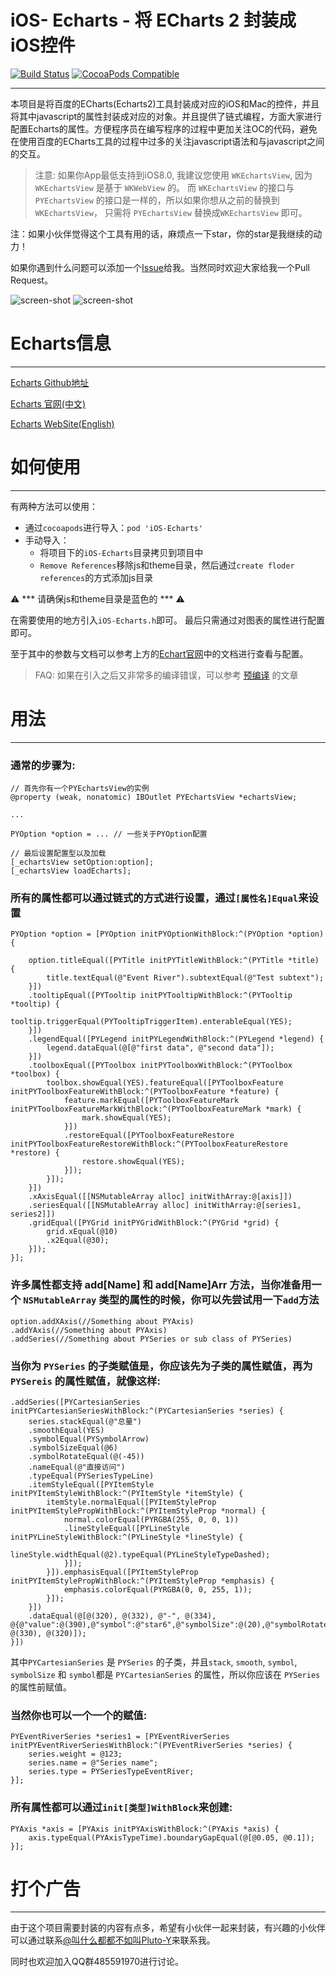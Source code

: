 # iOS- Echarts - 将 ECharts 2 封装成iOS控件

[![Build Status](https://travis-ci.org/Pluto-Y/iOS-Echarts.svg)](https://travis-ci.org/Pluto-Y/iOS-Echarts) [![CocoaPods Compatible](https://img.shields.io/cocoapods/v/iOS-Echarts.svg)](https://img.shields.io/cocoapods/v/iOS-Echarts.svg)

___

本项目是将百度的ECharts(Echarts2)工具封装成对应的iOS和Mac的控件，并且将其中javascript的属性封装成对应的对象。并且提供了链式编程，方面大家进行配置Echarts的属性。方便程序员在编写程序的过程中更加关注OC的代码，避免在使用百度的ECharts工具的过程中过多的关注javascript语法和与javascript之间的交互。

> 注意: 如果你App最低支持到iOS8.0, 我建议您使用 `WKEchartsView`, 因为 `WKEchartsView` 是基于 `WKWebView` 的。 而 `WKEchartsView` 的接口与 `PYEchartsView` 的接口是一样的，所以如果你想从之前的替换到 `WKEchartsView`， 只需将 `PYEchartsView` 替换成`WKEchartsView` 即可。

注：如果小伙伴觉得这个工具有用的话，麻烦点一下star，你的star是我继续的动力！

如果你遇到什么问题可以添加一个[Issue](https://github.com/Pluto-Y/iOS-Echarts/issues/new)给我。当然同时欢迎大家给我一个Pull Request。

![screen-shot](https://raw.githubusercontent.com/Pluto-Y/iOS-Echarts/master/Doc/Demos.gif)
![screen-shot](https://raw.githubusercontent.com/Pluto-Y/iOS-Echarts/master/Doc/Demos1.gif)

# Echarts信息

___

[Echarts Github地址](https://github.com/ecomfe/echarts)

[Echarts 官网(中文)](http://echarts.baidu.com/echarts2/)

[Echarts WebSite(English)](http://echarts.baidu.com/echarts2/index-en.html)


# 如何使用

___

有两种方法可以使用：

* 通过`cocoapods`进行导入：`pod 'iOS-Echarts' `
* 手动导入：
    * 将项目下的`iOS-Echarts`目录拷贝到项目中
    * `Remove References`移除js和theme目录，然后通过`create floder references`的方式添加js目录

⚠️  *** 请确保js和theme目录是蓝色的 *** ⚠️ 

在需要使用的地方引入`iOS-Echarts.h`即可。
最后只需通过对图表的属性进行配置即可。

至于其中的参数与文档可以参考上方的[Echart官网](http://echarts.baidu.com/echarts2/)中的文档进行查看与配置。

> FAQ: 如果在引入之后又非常多的编译错误，可以参考 [预编译](http://www.jianshu.com/p/0e638bedb612) 的文章 

# 用法

___

### 通常的步骤为:

```
// 首先你有一个PYEchartsView的实例
@property (weak, nonatomic) IBOutlet PYEchartsView *echartsView;

...

PYOption *option = ... // 一些关于PYOption配置

// 最后设置配置型以及加载
[_echartsView setOption:option];
[_echartsView loadEcharts];
```

### 所有的属性都可以通过链式的方式进行设置，通过`[属性名]Equal`来设置

```
PYOption *option = [PYOption initPYOptionWithBlock:^(PYOption *option) {

    option.titleEqual([PYTitle initPYTitleWithBlock:^(PYTitle *title) {
        title.textEqual(@"Event River").subtextEqual(@"Test subtext");
    }])
    .tooltipEqual([PYTooltip initPYTooltipWithBlock:^(PYTooltip *tooltip) {
        tooltip.triggerEqual(PYTooltipTriggerItem).enterableEqual(YES);
    }])
    .legendEqual([PYLegend initPYLegendWithBlock:^(PYLegend *legend) {
        legend.dataEqual(@[@"first data", @"second data"]);
    }])
    .toolboxEqual([PYToolbox initPYToolboxWithBlock:^(PYToolbox *toolbox) {
        toolbox.showEqual(YES).featureEqual([PYToolboxFeature initPYToolboxFeatureWithBlock:^(PYToolboxFeature *feature) {
            feature.markEqual([PYToolboxFeatureMark initPYToolboxFeatureMarkWithBlock:^(PYToolboxFeatureMark *mark) {
                mark.showEqual(YES);
            }])
            .restoreEqual([PYToolboxFeatureRestore initPYToolboxFeatureRestoreWithBlock:^(PYToolboxFeatureRestore *restore) {
                restore.showEqual(YES);
            }]);
        }]);
    }])
    .xAxisEqual([[NSMutableArray alloc] initWithArray:@[axis]])
    .seriesEqual([[NSMutableArray alloc] initWithArray:@[series1, series2]])
    .gridEqual([PYGrid initPYGridWithBlock:^(PYGrid *grid) {
        grid.xEqual(@10)
        .x2Equal(@30);
    }]);
}];
```

### 许多属性都支持 add[Name] 和 add[Name]Arr 方法，当你准备用一个 `NSMutableArray` 类型的属性的时候，你可以先尝试用一下`add`方法

```
option.addXAxis(//Something about PYAxis)
.addYAxis(//Something about PYAxis)
.addSeries(//Something about PYSeries or sub class of PYSeries)
```

### 当你为 `PYSeries` 的子类赋值是，你应该先为子类的属性赋值，再为 `PYSereis` 的属性赋值，就像这样:

```
.addSeries([PYCartesianSeries initPYCartesianSeriesWithBlock:^(PYCartesianSeries *series) {
    series.stackEqual(@"总量")
    .smoothEqual(YES)
    .symbolEqual(PYSymbolArrow)
    .symbolSizeEqual(@6)
    .symbolRotateEqual(@(-45))
    .nameEqual(@"直接访问")
    .typeEqual(PYSeriesTypeLine)
    .itemStyleEqual([PYItemStyle initPYItemStyleWithBlock:^(PYItemStyle *itemStyle) {
        itemStyle.normalEqual([PYItemStyleProp initPYItemStylePropWithBlock:^(PYItemStyleProp *normal) {
            normal.colorEqual(PYRGBA(255, 0, 0, 1))
            .lineStyleEqual([PYLineStyle initPYLineStyleWithBlock:^(PYLineStyle *lineStyle) {
                lineStyle.widthEqual(@2).typeEqual(PYLineStyleTypeDashed);
            }]);
        }]).emphasisEqual([PYItemStyleProp initPYItemStylePropWithBlock:^(PYItemStyleProp *emphasis) {
            emphasis.colorEqual(PYRGBA(0, 0, 255, 1));
        }]);
    }])
    .dataEqual(@[@(320), @(332), @"-", @(334), @{@"value":@(390),@"symbol":@"star6",@"symbolSize":@(20),@"symbolRotate":@(10),@"itemStyle":@{@"normal":@{@"color":@"yellowgreen"},@"emphasis":@{@"color":@"orange",@"lable":@{@"show":@(YES),@"position":@"inside",@"textStyle":@{@"fontSize":@(20)}}}}}, @(330), @(320)]);
}])
```

其中`PYCartesianSeries` 是 `PYSeries` 的子类，并且`stack`, `smooth`, `symbol`, `symbolSize` 和 `symbol`都是 `PYCartesianSeries` 的属性，所以你应该在 `PYSeries` 的属性前赋值。

### 当然你也可以一个一个的赋值:

```
PYEventRiverSeries *series1 = [PYEventRiverSeries initPYEventRiverSeriesWithBlock:^(PYEventRiverSeries *series) {
    series.weight = @123;
    series.name = @"Series name";
    series.type = PYSeriesTypeEventRiver;
}];
```


### 所有属性都可以通过`init[类型]WithBlock`来创建:

```
PYAxis *axis = [PYAxis initPYAxisWithBlock:^(PYAxis *axis) {
    axis.typeEqual(PYAxisTypeTime).boundaryGapEqual(@[@0.05, @0.1]);
}];
```


# 打个广告

___

由于这个项目需要封装的内容有点多，希望有小伙伴一起来封装，有兴趣的小伙伴可以通过联系[@叫什么都都不如叫Pluto-Y](http://weibo.com/5690716723/info)来联系我。

同时也欢迎加入QQ群485591970进行讨论。
